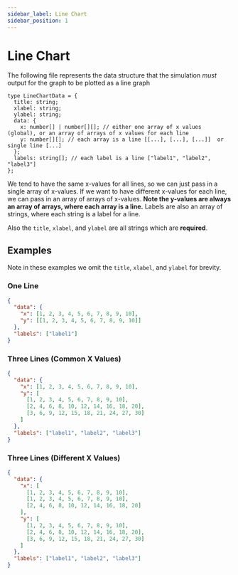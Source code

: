```yaml
---
sidebar_label: Line Chart
sidebar_position: 1
---
```


# Line Chart

The following file represents the data structure that the simulation _must_ output for the graph to be plotted as a line graph

```tsx
type LineChartData = {
  title: string;
  xlabel: string;
  ylabel: string;
  data: {
    x: number[] | number[][]; // either one array of x values (global), or an array of arrays of x values for each line
    y: number[][]; // each array is a line [[...], [...], [...]]  or single line [...]
  };
  labels: string[]; // each label is a line ["label1", "label2", "label3"]
};
```

We tend to have the same x-values for all lines, so we can just pass in a single array of x-values. If we want to have different x-values for each line, we can pass in an array of arrays of x-values. **Note the y-values are always an array of arrays, where each array is a line.** Labels are also an array of strings, where each string is a label for a line.

Also the `title`, `xlabel`, and `ylabel` are all strings which are **required**.

## Examples

Note in these examples we omit the `title`, `xlabel`, and `ylabel` for brevity.

### One Line

```json title="1 Line"
{
  "data": {
    "x": [1, 2, 3, 4, 5, 6, 7, 8, 9, 10],
    "y": [[1, 2, 3, 4, 5, 6, 7, 8, 9, 10]]
  },
  "labels": ["label1"]
}
```

### Three Lines (Common X Values)

```json title="3 Lines, Same X values"
{
  "data": {
    "x": [1, 2, 3, 4, 5, 6, 7, 8, 9, 10],
    "y": [
      [1, 2, 3, 4, 5, 6, 7, 8, 9, 10],
      [2, 4, 6, 8, 10, 12, 14, 16, 18, 20],
      [3, 6, 9, 12, 15, 18, 21, 24, 27, 30]
    ]
  },
  "labels": ["label1", "label2", "label3"]
}
```

### Three Lines (Different X Values)

```json title="3 Lines, Different X values"
{
  "data": {
    "x": [
      [1, 2, 3, 4, 5, 6, 7, 8, 9, 10],
      [1, 2, 3, 4, 5, 6, 7, 8, 9, 10],
      [2, 4, 6, 8, 10, 12, 14, 16, 18, 20]
    ],
    "y": [
      [1, 2, 3, 4, 5, 6, 7, 8, 9, 10],
      [2, 4, 6, 8, 10, 12, 14, 16, 18, 20],
      [3, 6, 9, 12, 15, 18, 21, 24, 27, 30]
    ]
  },
  "labels": ["label1", "label2", "label3"]
}
```
